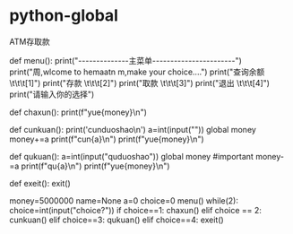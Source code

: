 # python-global
ATM存取款

def menu():
    print("--------------主菜单-----------------------")
    print("周,wlcome to hemaatn m,make your choice....")
    print("查询余额\t\t\t[1]")
    print("存款  \t\t\t[2]")
    print("取款  \t\t\t[3]")
    print("退出  \t\t\t[4]")
    print("请输入你的选择")

def chaxun():
    print(f"yue{money}\n")

def cunkuan():
    print('cunduoshao\n')
    a=int(input(""))
    global money
    money+=a
    print(f"cun{a}\n")
    print(f"yue{money}\n")

def qukuan():
    a=int(input("quduoshao"))
    global money    #important
    money-=a
    print(f"qu{a}\n")
    print(f"yue{money}\n")

def exeit():
    exit()

money=5000000
name=None
a=0
choice=0
menu()
while(2):
    choice=int(input("choice?"))
    if choice==1:
        chaxun()
    elif  choice == 2:
            cunkuan()
    elif  choice==3:
        qukuan()
    elif  choice==4:
        exeit()
